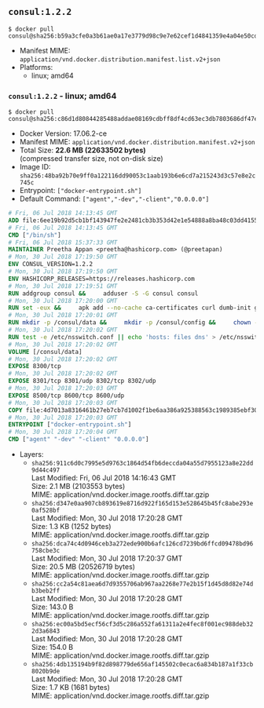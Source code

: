 ## `consul:1.2.2`

```console
$ docker pull consul@sha256:b59a3cfe0a3b61ae0a17e3779d98c9e7e62cef1d4841359e4a04e50cd3a4cb77
```

-	Manifest MIME: `application/vnd.docker.distribution.manifest.list.v2+json`
-	Platforms:
	-	linux; amd64

### `consul:1.2.2` - linux; amd64

```console
$ docker pull consul@sha256:c86d1d80844285488addae08169cdbff8df4cd63ec3db7803686df47e75cf933
```

-	Docker Version: 17.06.2-ce
-	Manifest MIME: `application/vnd.docker.distribution.manifest.v2+json`
-	Total Size: **22.6 MB (22633502 bytes)**  
	(compressed transfer size, not on-disk size)
-	Image ID: `sha256:48ba92b70e9ff0a122116dd90053c1aab193b6e6cd7a215243d3c57e8e2c745c`
-	Entrypoint: `["docker-entrypoint.sh"]`
-	Default Command: `["agent","-dev","-client","0.0.0.0"]`

```dockerfile
# Fri, 06 Jul 2018 14:13:45 GMT
ADD file:6ee19b92d5cb1bf143947fe2e2481cb3b353d42e1e54888a8ba48c03dd4155f2 in / 
# Fri, 06 Jul 2018 14:13:45 GMT
CMD ["/bin/sh"]
# Fri, 06 Jul 2018 15:37:33 GMT
MAINTAINER Preetha Appan <preetha@hashicorp.com> (@preetapan)
# Mon, 30 Jul 2018 17:19:50 GMT
ENV CONSUL_VERSION=1.2.2
# Mon, 30 Jul 2018 17:19:50 GMT
ENV HASHICORP_RELEASES=https://releases.hashicorp.com
# Mon, 30 Jul 2018 17:19:51 GMT
RUN addgroup consul &&     adduser -S -G consul consul
# Mon, 30 Jul 2018 17:20:00 GMT
RUN set -eux &&     apk add --no-cache ca-certificates curl dumb-init gnupg libcap openssl su-exec &&     gpg --keyserver pgp.mit.edu --recv-keys 91A6E7F85D05C65630BEF18951852D87348FFC4C &&     mkdir -p /tmp/build &&     cd /tmp/build &&     apkArch="$(apk --print-arch)" &&     case "${apkArch}" in         aarch64) consulArch='arm64' ;;         armhf) consulArch='arm' ;;         x86) consulArch='386' ;;         x86_64) consulArch='amd64' ;;         *) echo >&2 "error: unsupported architecture: ${apkArch} (see ${HASHICORP_RELEASES}/consul/${CONSUL_VERSION}/)" && exit 1 ;;     esac &&     wget ${HASHICORP_RELEASES}/consul/${CONSUL_VERSION}/consul_${CONSUL_VERSION}_linux_${consulArch}.zip &&     wget ${HASHICORP_RELEASES}/consul/${CONSUL_VERSION}/consul_${CONSUL_VERSION}_SHA256SUMS &&     wget ${HASHICORP_RELEASES}/consul/${CONSUL_VERSION}/consul_${CONSUL_VERSION}_SHA256SUMS.sig &&     gpg --batch --verify consul_${CONSUL_VERSION}_SHA256SUMS.sig consul_${CONSUL_VERSION}_SHA256SUMS &&     grep consul_${CONSUL_VERSION}_linux_${consulArch}.zip consul_${CONSUL_VERSION}_SHA256SUMS | sha256sum -c &&     unzip -d /bin consul_${CONSUL_VERSION}_linux_${consulArch}.zip &&     cd /tmp &&     rm -rf /tmp/build &&     apk del gnupg openssl &&     rm -rf /root/.gnupg &&     consul version
# Mon, 30 Jul 2018 17:20:01 GMT
RUN mkdir -p /consul/data &&     mkdir -p /consul/config &&     chown -R consul:consul /consul
# Mon, 30 Jul 2018 17:20:02 GMT
RUN test -e /etc/nsswitch.conf || echo 'hosts: files dns' > /etc/nsswitch.conf
# Mon, 30 Jul 2018 17:20:02 GMT
VOLUME [/consul/data]
# Mon, 30 Jul 2018 17:20:02 GMT
EXPOSE 8300/tcp
# Mon, 30 Jul 2018 17:20:02 GMT
EXPOSE 8301/tcp 8301/udp 8302/tcp 8302/udp
# Mon, 30 Jul 2018 17:20:03 GMT
EXPOSE 8500/tcp 8600/tcp 8600/udp
# Mon, 30 Jul 2018 17:20:03 GMT
COPY file:4d7013a8316461b27eb7cb7d1002f1be6aa386a925388563c1989385ebf30c2c in /usr/local/bin/docker-entrypoint.sh 
# Mon, 30 Jul 2018 17:20:03 GMT
ENTRYPOINT ["docker-entrypoint.sh"]
# Mon, 30 Jul 2018 17:20:04 GMT
CMD ["agent" "-dev" "-client" "0.0.0.0"]
```

-	Layers:
	-	`sha256:911c6d0c7995e5d9763c1864d54fb6deccda04a55d7955123a8e22dd9d44c497`  
		Last Modified: Fri, 06 Jul 2018 14:16:43 GMT  
		Size: 2.1 MB (2103553 bytes)  
		MIME: application/vnd.docker.image.rootfs.diff.tar.gzip
	-	`sha256:d347e0aa907cb893619e8716d922f165d153e528645b45fc8abe293e0af528bf`  
		Last Modified: Mon, 30 Jul 2018 17:20:28 GMT  
		Size: 1.3 KB (1252 bytes)  
		MIME: application/vnd.docker.image.rootfs.diff.tar.gzip
	-	`sha256:dca74c4d0946ceb3a272ede900b6afc126cd7239bd6ffcd09478bd96758cbe3c`  
		Last Modified: Mon, 30 Jul 2018 17:20:37 GMT  
		Size: 20.5 MB (20526719 bytes)  
		MIME: application/vnd.docker.image.rootfs.diff.tar.gzip
	-	`sha256:cc2a54c81aea6d7d9355706ab967aa2268e77e2b15f1d45d8d82e74db3beb2ff`  
		Last Modified: Mon, 30 Jul 2018 17:20:28 GMT  
		Size: 143.0 B  
		MIME: application/vnd.docker.image.rootfs.diff.tar.gzip
	-	`sha256:ec00a5bd5ecf56cf3d5c286a552fa61311a2e4fec8f001ec988deb322d3a6843`  
		Last Modified: Mon, 30 Jul 2018 17:20:28 GMT  
		Size: 154.0 B  
		MIME: application/vnd.docker.image.rootfs.diff.tar.gzip
	-	`sha256:4db135194b9f82d898779de656af145502c0ecac6a834b187a1f33cb8020b9de`  
		Last Modified: Mon, 30 Jul 2018 17:20:28 GMT  
		Size: 1.7 KB (1681 bytes)  
		MIME: application/vnd.docker.image.rootfs.diff.tar.gzip
